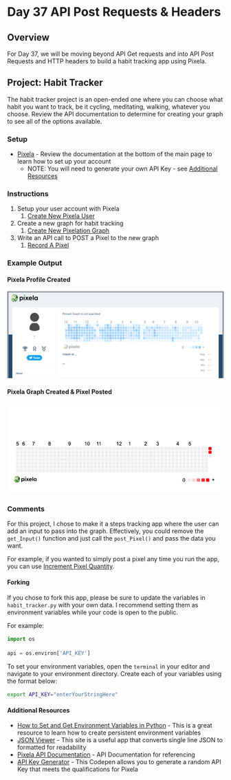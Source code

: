 # Day 37 API Post Requests & Headers

## Overview

For Day 37, we will be moving beyond API Get requests and into API Post Requests and HTTP headers to build a habit tracking app using Pixela.

## Project: Habit Tracker

The habit tracker project is an open-ended one where you can choose what habit you want to track, be it cycling, meditating, walking, whatever you choose. Review the API documentation to determine for creating your graph to see all of the options available.

### Setup

- [Pixela](https://www.pixe.la) - Review the documentation at the bottom of the main page to learn how to set up your account
  - NOTE: You will need to generate your own API Key - see [Additional Resources](#additional-resources)

### Instructions

1. Setup your user account with Pixela
   1. [Create New Pixela User](https://docs.pixe.la/entry/post-user)
2. Create a new graph for habit tracking
   1. [Create New Pixelation Graph](https://docs.pixe.la/entry/post-graph)
3. Write an API call to POST a Pixel to the new graph
   1. [Record A Pixel](https://docs.pixe.la/entry/post-pixel)

### Example Output

#### Pixela Profile Created

![Pixela Profile](Images/habit_tracker1.png)

#### Pixela Graph Created & Pixel Posted

![Pixela Graph](Images/habit_tracker2.png)

### Comments

For this project, I chose to make it a steps tracking app where the user can add an input to pass into the graph. Effectively, you could remove the `get_Input()` function and just call the `post_Pixel()` and pass the data you want.

For example, if you wanted to simply post a pixel any time you run the app, you can use [Increment Pixel Quantity](https://docs.pixe.la/entry/increment-pixel).

#### Forking

If you chose to fork this app, please be sure to update the variables in `habit_tracker.py` with your own data. I recommend setting them as environment variables while your code is open to the public.

For example:

```python
import os

api = os.environ['API_KEY']
```

To set your environment variables, open the `terminal` in your editor and navigate to your environment directory. Create each of your variables using the format below:

```sh
export API_KEY="enterYourStringHere"
```

#### Additional Resources

- [How to Set and Get Environment Variables in Python](https://able.bio/rhett/how-to-set-and-get-environment-variables-in-python--274rgt5) - This is a great resource to learn how to create persistent environment variables
- [JSON Viewer](http://jsonviewer.stack.hu) - This site is a useful app that converts single line JSON to formatted for readability
- [Pixela API Documentation](https://docs.pixe.la/) - API Documentation for referencing
- [API Key Generator](https://codepen.io/corenominal/pen/rxOmMJ) - This Codepen allows you to generate a random API Key that meets the qualifications for Pixela
